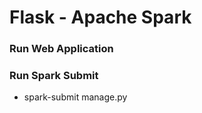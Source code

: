 # Flask - Apache Spark #

### Run Web Application ###

### Run Spark Submit ###

* spark-submit manage.py
